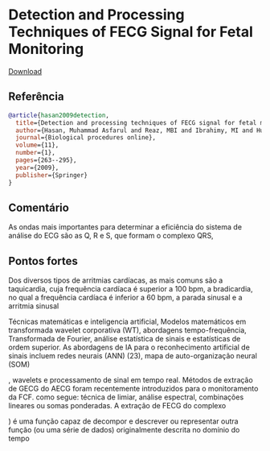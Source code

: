 # Detection and Processing Techniques of FECG Signal for Fetal Monitoring

[Download](https://link.springer.com/content/pdf/10.1007/s12575-009-9006-z.pdf)


## Referência
```bibtex 1
@article{hasan2009detection,
  title={Detection and processing techniques of FECG signal for fetal monitoring},
  author={Hasan, Muhammad Asfarul and Reaz, MBI and Ibrahimy, MI and Hussain, MS and Uddin, J},
  journal={Biological procedures online},
  volume={11},
  number={1},
  pages={263--295},
  year={2009},
  publisher={Springer}
}
```

## Comentário
As ondas mais importantes para determinar a eficiência do sistema de análise do
ECG são as Q, R e S, que formam o complexo QRS, 
## Pontos fortes


Dos diversos tipos de arritmias cardíacas, as mais comuns são a taquicardia, cuja
frequência cardíaca é superior a 100 bpm, a bradicardia, no qual a frequência cardíaca é
inferior a 60 bpm, a parada sinusal e a arritmia sinusal


Técnicas matemáticas e inteligencia artificial, Modelos matemáticos em transformada wavelet corporativa (WT), abordagens tempo-frequência,
Transformada de Fourier, análise estatística de sinais e estatísticas de ordem superior. As abordagens de IA para o reconhecimento artificial de sinais incluem
redes neurais (ANN) (23), mapa de auto-organização neural (SOM)


, wavelets e processamento de sinal em tempo real.
Métodos de extração de GECG do AECG foram recentemente introduzidos para o monitoramento da FCF.
como segue: técnica de limiar, análise espectral, combinações lineares ou somas ponderadas. A extração de FECG do complexo


) é uma função capaz de decompor e descrever ou representar outra função (ou uma série de dados) originalmente descrita no domínio do tempo